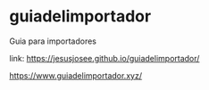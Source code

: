 # guiadelimportador
Guia para importadores

link:
https://jesusjosee.github.io/guiadelimportador/


https://www.guiadelimportador.xyz/
